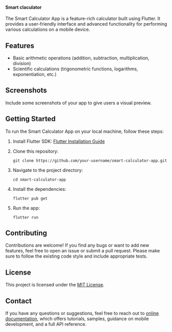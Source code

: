 #### Smart claculator 


The Smart Calculator App is a feature-rich calculator built using Flutter. It provides a user-friendly interface and advanced functionality for performing various calculations on a mobile device.

## Features

- Basic arithmetic operations (addition, subtraction, multiplication, division)
- Scientific calculations (trigonometric functions, logarithms, exponentiation, etc.)


## Screenshots

Include some screenshots of your app to give users a visual preview.

## Getting Started

To run the Smart Calculator App on your local machine, follow these steps:

1. Install Flutter SDK: [Flutter Installation Guide](https://flutter.dev/docs/get-started/install)

2. Clone this repository:

    ```
    git clone https://github.com/your-username/smart-calculator-app.git
    ```

3. Navigate to the project directory:

    ```
    cd smart-calculator-app
    ```

4. Install the dependencies:

    ```
    flutter pub get
    ```

5. Run the app:

    ```
    flutter run
    ```

## Contributing

Contributions are welcome! If you find any bugs or want to add new features, feel free to open an issue or submit a pull request. Please make sure to follow the existing code style and include appropriate tests.

## License

This project is licensed under the [MIT License](LICENSE).

## Contact

If you have any questions or suggestions, feel free to reach out to 
[online documentation](https://docs.flutter.dev/), which offers tutorials,
samples, guidance on mobile development, and a full API reference.
